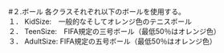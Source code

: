 #２.ボール
各クラスそれぞれ以下のボールを使用する。  
１．	KidSize:　一般的なそしてオレンジ色のテニスボール  
２．	TeenSize:　FIFA規定の三号ボール（最低50％はオレンジ色）  
３．	AdultSize: FIFA規定の五号ボール（最低50％はオレンジ色）   
